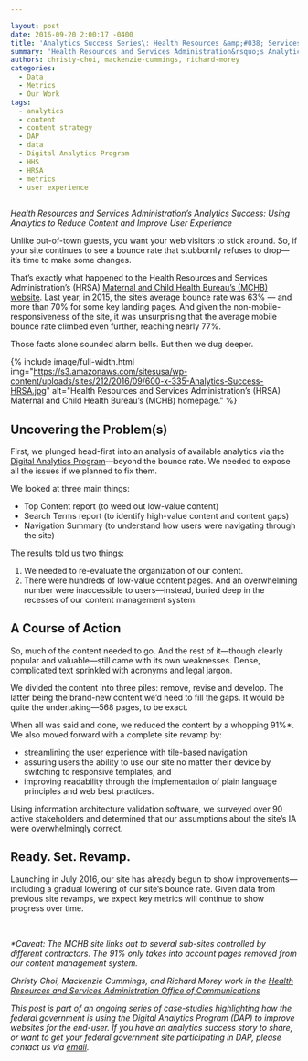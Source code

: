 ```yaml
---

layout: post
date: 2016-09-20 2:00:17 -0400
title: 'Analytics Success Series\: Health Resources &amp;#038; Services Administration'
summary: 'Health Resources and Services Administration&rsquo;s Analytics Success\: Using Analytics to Reduce Content and Improve User Experience&nbsp; Unlike out-of-town guests, you want your web visitors to stick around. So, if your site continues to see a bounce rate that stubbornly refuses to drop&mdash;it&rsquo;s time to make some changes. That&rsquo;s exactly what happened to the Health Resources'
authors: christy-choi, mackenzie-cummings, richard-morey
categories:
  - Data
  - Metrics
  - Our Work
tags:
  - analytics
  - content
  - content strategy
  - DAP
  - data
  - Digital Analytics Program
  - HHS
  - HRSA
  - metrics
  - user experience
---
```


_Health Resources and Services Administration’s Analytics Success: Using Analytics to Reduce Content and Improve User Experience_ 

Unlike out-of-town guests, you want your web visitors to stick around. So, if your site continues to see a bounce rate that stubbornly refuses to drop—it’s time to make some changes.

That’s exactly what happened to the Health Resources and Services Administration’s (HRSA) <a href="http://mchb.hrsa.gov/" target="_blank">Maternal and Child Health Bureau’s (MCHB) website</a>. Last year, in 2015, the site’s average bounce rate was 63% &#8212; and more than 70% for some key landing pages. And given the non-mobile-responsiveness of the site, it was unsurprising that the average mobile bounce rate climbed even further, reaching nearly 77%.

Those facts alone sounded alarm bells. But then we dug deeper.


{% include image/full-width.html img="https://s3.amazonaws.com/sitesusa/wp-content/uploads/sites/212/2016/09/600-x-335-Analytics-Success-HRSA.jpg" alt="Health Resources and Services Administration’s (HRSA) Maternal and Child Health Bureau’s (MCHB) homepage." %}

## Uncovering the Problem(s)

First, we plunged head-first into an analysis of available analytics via the [Digital Analytics Program](https://www.WHATEVER/services/dap/)—beyond the bounce rate. We needed to expose all the issues if we planned to fix them.

We looked at three main things:

  * Top Content report (to weed out low-value content)
  * Search Terms report (to identify high-value content and content gaps)
  * Navigation Summary (to understand how users were navigating through the site)

The results told us two things:

  1. We needed to re-evaluate the organization of our content.
  2. There were hundreds of low-value content pages. And an overwhelming number were inaccessible to users—instead, buried deep in the recesses of our content management system.

## A Course of Action

So, much of the content needed to go. And the rest of it—though clearly popular and valuable—still came with its own weaknesses. Dense, complicated text sprinkled with acronyms and legal jargon.

We divided the content into three piles: remove, revise and develop. The latter being the brand-new content we’d need to fill the gaps. It would be quite the undertaking—568 pages, to be exact.

When all was said and done, we reduced the content by a whopping 91%*. We also moved forward with a complete site revamp by:

  * streamlining the user experience with tile-based navigation
  * assuring users the ability to use our site no matter their device by switching to responsive templates, and
  * improving readability through the implementation of plain language principles and web best practices.

Using information architecture validation software, we surveyed over 90 active stakeholders and determined that our assumptions about the site’s IA were overwhelmingly correct.

## Ready. Set. Revamp.

Launching in July 2016, our site has already begun to show improvements—including a gradual lowering of our site’s bounce rate. Given data from previous site revamps, we expect key metrics will continue to show progress over time.

&nbsp;

<cite>*Caveat: The MCHB site links out to several sub-sites controlled by different contractors. The 91% only takes into account pages removed from our content management system.</cite>

_Christy Choi, Mackenzie Cummings, and Richard Morey work in the <a href="http://www.hrsa.gov/about/organization/bureaus/oc/index.html" target="_blank">Health Resources and Services Administration Office of Communications</a>_

_This post is part of an ongoing series of case-studies highlighting how the federal government is using the Digital Analytics Program (DAP) to improve websites for the end-user. If you have an analytics success story to share, or want to get your federal government site participating in DAP, please contact us via <a href="mailto:dap@support.WHATEVER" target="_blank">email</a>._